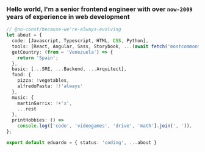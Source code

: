 ### Hello world, I'm a senior frontend engineer with over `now-2009` years of experience in web development

<!--
**osszoi/osszoi** is a ✨ _special_ ✨ repository because its `README.md` (this file) appears on your GitHub profile.

Here are some ideas to get you started:

- 🔭 I’m currently working on ...
- 🌱 I’m currently learning ...
- 👯 I’m looking to collaborate on ...
- 🤔 I’m looking for help with ...
- 💬 Ask me about ...
- 📫 How to reach me: ...
- 😄 Pronouns: ...
- ⚡ Fun fact: ...
-->

```ts
// @no-const/because-we're-always-evolving
let about = {
  code: [Javascript, Typescript, HTML, CSS, Python],
  tools: [React, Angular, Sass, Storybook, ...(await fetch('mostcommontools'))],
  getCountry: (from = 'Venezuela') => {
    return 'Spain';
  },
  basic: [...SRE, ...Backend, ...Arquitect],
  food: {
    pizza: !vegetables,
    alfredoPasta: !!'always'
  },
  music: {
    martinGarrix: !+'x',
    ...rest
  },
  printHobbies: () =>
    console.log(['code', 'videogames', 'drive', 'math'].join(', ')),
};

export default eduardo = { status: 'coding', ...about }
```
